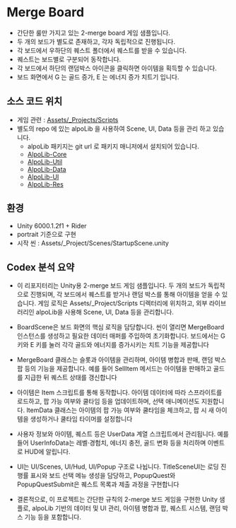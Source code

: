 # Merge Board
- 간단한 룰만 가지고 있는 2-merge board 게임 샘플입니다.
- 두 개의 보드가 별도로 존재하고, 각자 독립적으로 진행됩니다.
- 각 보드에서 우하단의 퀘스트 폴더에서 퀘스트를 받을 수 있습니다.
- 퀘스트는 보드별로 구분되어 동작합니다.
- 각 보드에서 하단의 랜덤박스 아이콘을 클릭하면 아이템을 획득할 수 있습니다.
- 보드 화면에서 G 는 골드 증가, E 는 에너지 증가 치트기 입니다.

## 소스 코드 위치
- 게임 관련 : [Assets/_Projects/Scripts](https://github.com/pumperer/MergeBoard/tree/main/Assets/_Project/Scripts)
- 별도의 repo 에 있는 alpoLib 을 사용하여 Scene, UI, Data 등을 관리 하고 있습니다.
  - alpoLib 패키지는 git url 로 패키지 매니저에서 설치되어 있습니다.
  - [AlpoLib-Core](https://github.com/pumperer/AlpoLib-Core)
  - [AlpoLib-Util](https://github.com/pumperer/AlpoLib-Util)
  - [AlpoLib-Data](https://github.com/pumperer/AlpoLib-Data)
  - [AlpoLib-UI](https://github.com/pumperer/AlpoLib-UI)
  - [AlpoLib-Res](https://github.com/pumperer/AlpoLib-Res)

## 환경
- Unity 6000.1.2f1 + Rider
- portrait 기준으로 구현
- 시작 씬 : Assets/_Project/Scenes/StartupScene.unity

## Codex 분석 요약
- 이 리포지터리는 Unity용 2-merge 보드 게임 샘플입니다. 두 개의 보드가 독립적으로 진행되며, 각 보드에서 퀘스트를 받거나 랜덤 박스를 통해 아이템을 얻을 수 있습니다. 게임 로직은 Assets/_Project/Scripts 디렉터리에 위치하고, 외부 라이브러리인 alpoLib을 사용해 Scene, UI, Data 등을 관리합니다.

- BoardScene은 보드 화면의 핵심 로직을 담당합니다. 씬이 열리면 MergeBoard 인스턴스를 생성하고 필요한 데이터 매퍼를 주입하여 초기화합니다. 보드에서는 G 키와 E 키를 눌러 각각 골드와 에너지를 증가시키는 치트 기능을 제공합니다

- MergeBoard 클래스는 슬롯과 아이템을 관리하며, 아이템 병합과 판매, 랜덤 박스 팝 등의 기능을 제공합니다. 예를 들어 SellItem 메서드는 아이템을 판매하고 골드를 지급한 뒤 퀘스트 상태를 갱신합니다

- 아이템은 Item 스크립트를 통해 동작합니다. 아이템 데이터에 따라 스프라이트를 로드하고, 팝 가능 여부와 쿨타임 등을 업데이트하며, 선택 애니메이션도 지원합니다. ItemData 클래스는 아이템의 팝 가능 여부와 쿨타임을 체크하고, 팝 시 새 아이템을 생성하거나 쿨타임 타이머를 설정합니다

- 사용자 정보와 아이템, 퀘스트 등은 UserData 계열 스크립트에서 관리됩니다. 예를 들어 UserInfoData는 레벨·경험치, 에너지 충전, 골드 변화 등을 처리하며 이벤트로 HUD에 알립니다.

- UI는 UI/Scenes, UI/Hud, UI/Popup 구조로 나뉩니다. TitleSceneUI는 로딩 진행률 표시와 보드 선택 메뉴 생성을 담당하고, PopupQuest와 PopupQuestSubmit은 퀘스트 목록과 제출 과정을 구현합니다

- 결론적으로, 이 프로젝트는 간단한 규칙의 2-merge 보드 게임을 구현한 Unity 샘플로, alpoLib 기반의 데이터 및 UI 관리, 아이템 병합과 팝, 퀘스트 시스템, 랜덤 박스 기능 등을 포함합니다.